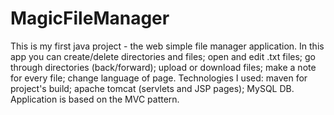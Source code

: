 # MagicFileManager
This is my first java project - the web simple file manager application. In this app you can create/delete directories and files; open and edit .txt files; go through directories 
(back/forward); upload or download files; make a note for every file; change language of page.
Technologies I used:  maven for project's build; apache tomcat (servlets and JSP pages);  MySQL DB.
Application is based on the MVC pattern.
